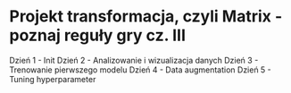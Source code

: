 # Projekt transformacja, czyli Matrix - poznaj reguły gry cz. III

Dzień 1 - Init
Dzień 2 - Analizowanie i wizualizacja danych
Dzień 3 - Trenowanie pierwszego modelu
Dzień 4 - Data augmentation
Dzień 5 - Tuning hyperparameter
